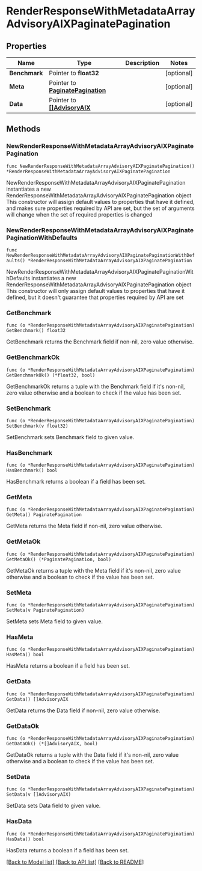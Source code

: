 # RenderResponseWithMetadataArrayAdvisoryAIXPaginatePagination

## Properties

Name | Type | Description | Notes
------------ | ------------- | ------------- | -------------
**Benchmark** | Pointer to **float32** |  | [optional] 
**Meta** | Pointer to [**PaginatePagination**](PaginatePagination.md) |  | [optional] 
**Data** | Pointer to [**[]AdvisoryAIX**](AdvisoryAIX.md) |  | [optional] 

## Methods

### NewRenderResponseWithMetadataArrayAdvisoryAIXPaginatePagination

`func NewRenderResponseWithMetadataArrayAdvisoryAIXPaginatePagination() *RenderResponseWithMetadataArrayAdvisoryAIXPaginatePagination`

NewRenderResponseWithMetadataArrayAdvisoryAIXPaginatePagination instantiates a new RenderResponseWithMetadataArrayAdvisoryAIXPaginatePagination object
This constructor will assign default values to properties that have it defined,
and makes sure properties required by API are set, but the set of arguments
will change when the set of required properties is changed

### NewRenderResponseWithMetadataArrayAdvisoryAIXPaginatePaginationWithDefaults

`func NewRenderResponseWithMetadataArrayAdvisoryAIXPaginatePaginationWithDefaults() *RenderResponseWithMetadataArrayAdvisoryAIXPaginatePagination`

NewRenderResponseWithMetadataArrayAdvisoryAIXPaginatePaginationWithDefaults instantiates a new RenderResponseWithMetadataArrayAdvisoryAIXPaginatePagination object
This constructor will only assign default values to properties that have it defined,
but it doesn't guarantee that properties required by API are set

### GetBenchmark

`func (o *RenderResponseWithMetadataArrayAdvisoryAIXPaginatePagination) GetBenchmark() float32`

GetBenchmark returns the Benchmark field if non-nil, zero value otherwise.

### GetBenchmarkOk

`func (o *RenderResponseWithMetadataArrayAdvisoryAIXPaginatePagination) GetBenchmarkOk() (*float32, bool)`

GetBenchmarkOk returns a tuple with the Benchmark field if it's non-nil, zero value otherwise
and a boolean to check if the value has been set.

### SetBenchmark

`func (o *RenderResponseWithMetadataArrayAdvisoryAIXPaginatePagination) SetBenchmark(v float32)`

SetBenchmark sets Benchmark field to given value.

### HasBenchmark

`func (o *RenderResponseWithMetadataArrayAdvisoryAIXPaginatePagination) HasBenchmark() bool`

HasBenchmark returns a boolean if a field has been set.

### GetMeta

`func (o *RenderResponseWithMetadataArrayAdvisoryAIXPaginatePagination) GetMeta() PaginatePagination`

GetMeta returns the Meta field if non-nil, zero value otherwise.

### GetMetaOk

`func (o *RenderResponseWithMetadataArrayAdvisoryAIXPaginatePagination) GetMetaOk() (*PaginatePagination, bool)`

GetMetaOk returns a tuple with the Meta field if it's non-nil, zero value otherwise
and a boolean to check if the value has been set.

### SetMeta

`func (o *RenderResponseWithMetadataArrayAdvisoryAIXPaginatePagination) SetMeta(v PaginatePagination)`

SetMeta sets Meta field to given value.

### HasMeta

`func (o *RenderResponseWithMetadataArrayAdvisoryAIXPaginatePagination) HasMeta() bool`

HasMeta returns a boolean if a field has been set.

### GetData

`func (o *RenderResponseWithMetadataArrayAdvisoryAIXPaginatePagination) GetData() []AdvisoryAIX`

GetData returns the Data field if non-nil, zero value otherwise.

### GetDataOk

`func (o *RenderResponseWithMetadataArrayAdvisoryAIXPaginatePagination) GetDataOk() (*[]AdvisoryAIX, bool)`

GetDataOk returns a tuple with the Data field if it's non-nil, zero value otherwise
and a boolean to check if the value has been set.

### SetData

`func (o *RenderResponseWithMetadataArrayAdvisoryAIXPaginatePagination) SetData(v []AdvisoryAIX)`

SetData sets Data field to given value.

### HasData

`func (o *RenderResponseWithMetadataArrayAdvisoryAIXPaginatePagination) HasData() bool`

HasData returns a boolean if a field has been set.


[[Back to Model list]](../README.md#documentation-for-models) [[Back to API list]](../README.md#documentation-for-api-endpoints) [[Back to README]](../README.md)


